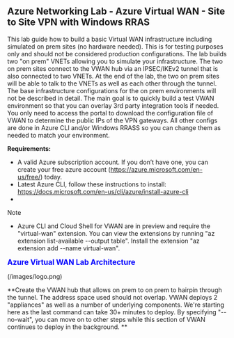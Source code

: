 ## Azure Networking Lab - Azure Virtual WAN - Site to Site VPN with Windows RRAS 

This lab guide how to build a basic Virtual WAN infrastructure including simulated on prem sites (no hardware needed). This is for testing purposes only and should not be considered production configurations. The lab builds two "on prem" VNETs allowing you to simulate your infrastructure. The two on prem sites connect to the VWAN hub via an IPSEC/IKEv2 tunnel that is also connected to two VNETs. At the end of the lab, the two on prem sites will be able to talk to the VNETs as well as each other through the tunnel. The base infrastructure configurations for the on prem environments will not be described in detail. The main goal is to quickly build a test VWAN environment so that you can overlay 3rd party integration tools if needed. You only need to access the portal to download the configuration file of VWAN to determine the public IPs of the VPN gateways. All other configs are done in Azure CLI and/or Windows RRASS so you can change them as needed to match your environment.

**Requirements:**

- A valid Azure subscription account. If you don’t have one, you can create your free azure account (https://azure.microsoft.com/en-us/free/) today.
- Latest Azure CLI, follow these instructions to install: https://docs.microsoft.com/en-us/cli/azure/install-azure-cli
- 
   


> [!NOTE]
> - Azure CLI and Cloud Shell for VWAN are in preview and require the "virtual-wan" extension. You can view the extensions by running "az extension list-available --output table". Install the extension "az extension add --name virtual-wan".

<span style="color:blue;font-size:1.2em">**Azure Virtual WAN Lab Architecture** </span>

(/images/logo.png)

**Create the VWAN hub that allows on prem to on prem to hairpin through the tunnel. The address space used should not overlap. VWAN deploys 2 "appliances" as well as a number of underlying components. We're starting here as the last command can take 30+ minutes to deploy. By specifying "--no-wait", you can move on to other steps while this section of VWAN continues to deploy in the background. **